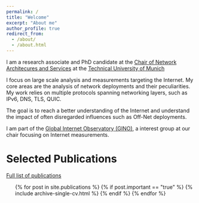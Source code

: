 ```yaml
---
permalink: /
title: "Welcome"
excerpt: "About me"
author_profile: true
redirect_from: 
  - /about/
  - /about.html
---
```


I am a research associate and PhD candidate at the [Chair of Network Architecures and Services](https://net.in.tum.de/) at the [Technical University of Munich](https://www.tum.de/en/)

I focus on large scale analysis and measurements targeting the Internet. My core areas are the analysis of network deployments and their peculiarities. My work relies on multiple protocols spanning networking layers, such as IPv6, DNS, TLS, QUIC.

The goal is to reach a better understanding of the Internet and understand the impact of often disregarded influences such as Off-Net deployments.

I am part of the [Global Internet Observatory (GINO)](https://net.in.tum.de/projects/gino/), a interest group at our chair focusing on Internet measurements.

Selected Publications
======
[Full list of publications](/publications)

  <ul>{% for post in site.publications %}
    {% if post.important == "true" %}
      {% include archive-single-cv.html %}
    {% endif %}
  {% endfor %}</ul>


